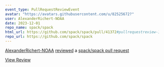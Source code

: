 ```yaml
---
event_type: PullRequestReviewEvent
avatar: "https://avatars.githubusercontent.com/u/82525672?"
user: AlexanderRichert-NOAA
date: 2023-12-01
repo_name: spack/spack
html_url: https://github.com/spack/spack/pull/41372#pullrequestreview-1758945356
repo_url: https://github.com/spack/spack
---
```


<a href='https://github.com/AlexanderRichert-NOAA' target='_blank'>AlexanderRichert-NOAA</a> <a href='https://github.com/spack/spack/pull/41372#pullrequestreview-1758945356' target='_blank'>reviewed</a> a <a href='https://github.com/spack/spack/pull/41372' target='_blank'>spack/spack pull request</a>

<small></small>

<a href='https://github.com/spack/spack/pull/41372#pullrequestreview-1758945356' target='_blank'>View Review</a>